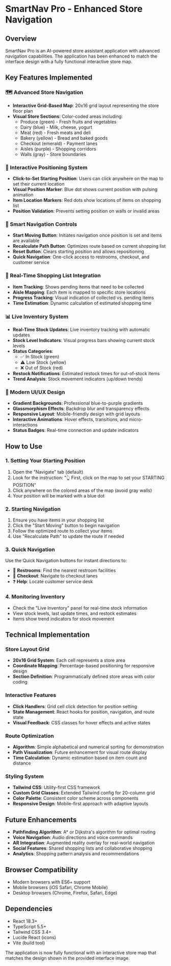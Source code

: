 # SmartNav Pro - Enhanced Store Navigation

## Overview
SmartNav Pro is an AI-powered store assistant application with advanced navigation capabilities. The application has been enhanced to match the interface design with a fully functional interactive store map.

## Key Features Implemented

### 🗺️ Advanced Store Navigation
- **Interactive Grid-Based Map**: 20x16 grid layout representing the store floor plan
- **Visual Store Sections**: Color-coded areas including:
  - Produce (green) - Fresh fruits and vegetables
  - Dairy (blue) - Milk, cheese, yogurt
  - Meat (red) - Fresh meats and deli
  - Bakery (yellow) - Bread and baked goods
  - Checkout (emerald) - Payment lanes
  - Aisles (purple) - Shopping corridors
  - Walls (gray) - Store boundaries

### 📍 Interactive Positioning System
- **Click-to-Set Starting Position**: Users can click anywhere on the map to set their current location
- **Visual Position Marker**: Blue dot shows current position with pulsing animation
- **Item Location Markers**: Red dots show locations of items on shopping list
- **Position Validation**: Prevents setting position on walls or invalid areas

### 🚀 Smart Navigation Controls
- **Start Moving Button**: Initiates navigation once position is set and items are available
- **Recalculate Path Button**: Optimizes route based on current shopping list
- **Reset Button**: Clears starting position and allows repositioning
- **Quick Navigation**: One-click access to restrooms, checkout, and customer service

### 📝 Real-Time Shopping List Integration
- **Item Tracking**: Shows pending items that need to be collected
- **Aisle Mapping**: Each item is mapped to specific store locations
- **Progress Tracking**: Visual indication of collected vs. pending items
- **Time Estimation**: Dynamic calculation of estimated shopping time

### 📊 Live Inventory System
- **Real-Time Stock Updates**: Live inventory tracking with automatic updates
- **Stock Level Indicators**: Visual progress bars showing current stock levels
- **Status Categories**: 
  - ✅ In Stock (green)
  - ⚠️ Low Stock (yellow) 
  - ❌ Out of Stock (red)
- **Restock Notifications**: Estimated restock times for out-of-stock items
- **Trend Analysis**: Stock movement indicators (up/down trends)

### 🎨 Modern UI/UX Design
- **Gradient Backgrounds**: Professional blue-to-purple gradients
- **Glassmorphism Effects**: Backdrop blur and transparency effects
- **Responsive Layout**: Mobile-friendly design with grid layouts
- **Interactive Animations**: Hover effects, transitions, and micro-interactions
- **Status Badges**: Real-time connection and update indicators

## How to Use

### 1. Setting Your Starting Position
1. Open the "Navigate" tab (default)
2. Look for the instruction: "👆 First, click on the map to set your STARTING POSITION"
3. Click anywhere on the colored areas of the map (avoid gray walls)
4. Your position will be marked with a blue dot

### 2. Starting Navigation
1. Ensure you have items in your shopping list
2. Click the "Start Moving" button to begin navigation
3. Follow the optimized route to collect your items
4. Use "Recalculate Path" to update the route if needed

### 3. Quick Navigation
Use the Quick Navigation buttons for instant directions to:
- 🚻 **Restrooms**: Find the nearest restroom facilities
- 🛒 **Checkout**: Navigate to checkout lanes
- ❓ **Help**: Locate customer service desk

### 4. Monitoring Inventory
- Check the "Live Inventory" panel for real-time stock information
- View stock levels, last update times, and restock estimates
- Items show trend indicators for stock movement

## Technical Implementation

### Store Layout Grid
- **20x16 Grid System**: Each cell represents a store area
- **Coordinate Mapping**: Percentage-based positioning for responsive design
- **Section Definition**: Programmatically defined store areas with color coding

### Interactive Features
- **Click Handlers**: Grid cell click detection for position setting
- **State Management**: React hooks for position, navigation, and route state
- **Visual Feedback**: CSS classes for hover effects and active states

### Route Optimization
- **Algorithm**: Simple alphabetical and numerical sorting for demonstration
- **Path Visualization**: Future enhancement for visual route display
- **Time Calculation**: Dynamic estimation based on item count and distance

### Styling System
- **Tailwind CSS**: Utility-first CSS framework
- **Custom Grid Classes**: Extended Tailwind config for 20-column grid
- **Color Palette**: Consistent color scheme across components
- **Responsive Design**: Mobile-first approach with adaptive layouts

## Future Enhancements
- **Pathfinding Algorithm**: A* or Dijkstra's algorithm for optimal routing
- **Voice Navigation**: Audio directions and voice commands
- **AR Integration**: Augmented reality overlay for real-world navigation
- **Social Features**: Shared shopping lists and collaborative shopping
- **Analytics**: Shopping pattern analysis and recommendations

## Browser Compatibility
- Modern browsers with ES6+ support
- Mobile browsers (iOS Safari, Chrome Mobile)
- Desktop browsers (Chrome, Firefox, Safari, Edge)

## Dependencies
- React 18.3+
- TypeScript 5.5+
- Tailwind CSS 3.4+
- Lucide React (icons)
- Vite (build tool)

The application is now fully functional with an interactive store map that matches the design shown in the provided interface image.